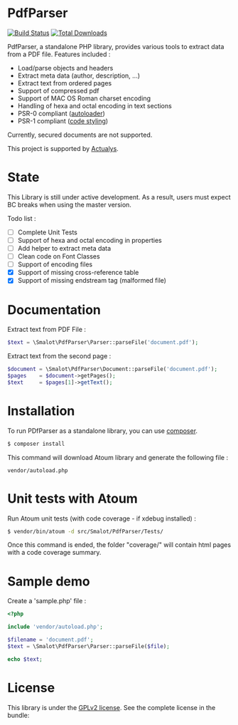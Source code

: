PdfParser
=========

[![Build Status](https://travis-ci.org/smalot/pdfparser.png?branch=master)](https://travis-ci.org/smalot/pdfparser)
[![Total Downloads](https://poser.pugx.org/smalot/pdfparser/downloads.png)](https://packagist.org/packages/smalot/pdfparser)

PdfParser, a standalone PHP library, provides various tools to extract data from a PDF file.
Features included :

- Load/parse objects and headers
- Extract meta data (author, description, ...)
- Extract text from ordered pages
- Support of compressed pdf
- Support of MAC OS Roman charset encoding
- Handling of hexa and octal encoding in text sections
- PSR-0 compliant ([autoloader](https://github.com/php-fig/fig-standards/blob/master/accepted/PSR-0.md))
- PSR-1 compliant ([code styling](https://github.com/php-fig/fig-standards/blob/master/accepted/PSR-1-basic-coding-standard.md))

Currently, secured documents are not supported.

This project is supported by [Actualys](http://www.actualys.com).

State
=====

This Library is still under active development. As a result, users must expect BC breaks when using the master version.

Todo list :
- [ ] Complete Unit Tests
- [ ] Support of hexa and octal encoding in properties
- [ ] Add helper to extract meta data
- [ ] Clean code on Font Classes
- [ ] Support of encoding files
- [X] Support of missing cross-reference table
- [X] Support of missing endstream tag (malformed file)

Documentation
=============

Extract text from PDF File :
```php
$text = \Smalot\PdfParser\Parser::parseFile('document.pdf');
```

Extract text from the second page :
``` php
$document = \Smalot\PdfParser\Document::parseFile('document.pdf');
$pages    = $document->getPages();
$text     = $pages[1]->getText();
```

Installation
============

To run PDfParser as a standalone library, you can use [composer](http://getcomposer.org/download/).

``` bash
$ composer install
```

This command will download Atoum library and generate the following file :

```
vendor/autoload.php
```

Unit tests with Atoum
=====================

Run Atoum unit tests (with code coverage - if xdebug installed) :
``` bash
$ vendor/bin/atoum -d src/Smalot/PdfParser/Tests/
```

Once this command is ended, the folder "coverage/" will contain html pages with a code coverage summary.


Sample demo
===========

Create a 'sample.php' file :

```php
<?php

include 'vendor/autoload.php';

$filename = 'document.pdf';
$text = \Smalot\PdfParser\Parser::parseFile($file);

echo $text;
```


License
=======

This library is under the [GPLv2 license](https://github.com/smalot/pdfparser/blob/master/LICENSE). See the complete license in the bundle:

